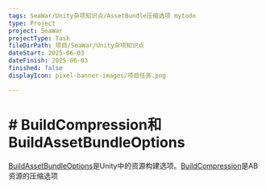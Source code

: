 ```yaml
---
tags: SeaWar/Unity杂项知识点/AssetBundle压缩选项 mytodo
type: Project
project: SeaWar
projectType: Task
fileDirPath: 项目/SeaWar/Unity杂项知识点
dateStart: 2025-06-03
dateFinish: 2025-06-03
finished: false
displayIcon: pixel-banner-images/项目任务.png

---
```

# # BuildCompression和BuildAssetBundleOptions
[BuildAssetBundleOptions](https://docs.unity3d.com/cn/2023.2/ScriptReference/BuildAssetBundleOptions.html)是Unity中的资源构建选项。[BuildCompression](https://docs.unity3d.com/6000.0/Documentation/ScriptReference/BuildCompression.html)是AB资源的压缩选项




